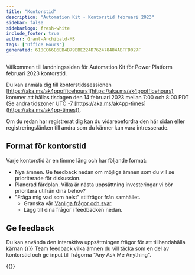 ```yaml
---
title: "Kontorstid"
description: "Automation Kit - Kontorstid februari 2023"
sidebar: false
sidebarlogo: fresh-white
include_footer: true
author: Grant-Archibald-MS
tags: ['Office Hours']
generated: 618CC66B6EB4B79BBE224D762478484ABFFD027F
---
```


Välkommen till landningssidan för Automation Kit för Power Platform februari 2023 kontorstid.

Du kan anmäla dig till kontorstidssessionen [https://aka.ms/ak4ppofficehours](https://aka.ms/ak4ppofficehours) kommer att hållas tisdagen den 14 februari 2023 mellan 7:00 och 8:00 PDT (Se andra tidszoner UTC -7 [https://aka.ms/ak4pp-times](https://aka.ms/ak4pp-times)).

Om du redan har registrerat dig kan du vidarebefordra den här sidan eller registreringslänken till andra som du känner kan vara intresserade.

## Format för kontorstid

Varje kontorstid är en timme lång och har följande format:

- Nya ämnen. Ge feedback nedan om möjliga ämnen som du vill se prioriterade för diskussion.
- Planerad färdplan. Vilka är nästa uppsättning investeringar vi bör prioritera utifrån dina behov?
- "Fråga mig vad som helst" stilfrågor från samhället.
    - Granska vår [Vanliga frågor och svar](/sv/frequently-asked-questions)
    - Lägg till dina frågor i feedbacken nedan.

## Ge feedback

Du kan använda den interaktiva uppsättningen frågor för att tillhandahålla kärnan {{<product-name>}} Team feedback vilka ämnen du vill täcka som en del av kontorstid och ge input till frågorna "Any Ask Me Anything".

{{<questions name="/content/sv/office-hours/november-2022.json" completed="Tack för att du fyller i feedback" showNavigationButtons="false" locale="sv">}}
